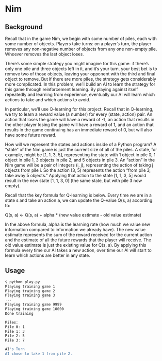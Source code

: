 # Nim

## Background

Recall that in the game Nim, we begin with some number of piles, each with some number of objects.
Players take turns: on a player’s turn, the player removes any non-negative number of objects from
any one non-empty pile. Whoever removes the last object loses.

There’s some simple strategy you might imagine for this game: if there’s only one pile and three objects
left in it, and it’s your turn, your best bet is to remove two of those objects, leaving your opponent
with the third and final object to remove. But if there are more piles, the strategy gets considerably
more complicated. In this problem, we’ll build an AI to learn the strategy for this game through reinforcement
learning. By playing against itself repeatedly and learning from experience, eventually our AI will learn which
actions to take and which actions to avoid.

In particular, we’ll use Q-learning for this project. Recall that in Q-learning, we try to learn a reward
value (a number) for every (state, action) pair. An action that loses the game will have a reward of -1,
an action that results in the other player losing the game will have a reward of 1, and an action that results
in the game continuing has an immediate reward of 0, but will also have some future reward.

How will we represent the states and actions inside of a Python program? A “state” of the Nim game is just
the current size of all of the piles. A state, for example, might be [1, 1, 3, 5], representing the state with
1 object in pile 0, 1 object in pile 1, 3 objects in pile 2, and 5 objects in pile 3. An “action” in the Nim
game will be a pair of integers (i, j), representing the action of taking j objects from pile i. So the action
(3, 5) represents the action “from pile 3, take away 5 objects.” Applying that action to the state [1, 1, 3, 5]
would result in the new state [1, 1, 3, 0] (the same state, but with pile 3 now empty).

Recall that the key formula for Q-learning is below. Every time we are in a state s and take an action a, we can
update the Q-value Q(s, a) according to:

Q(s, a) <- Q(s, a) + alpha * (new value estimate - old value estimate)

In the above formula, alpha is the learning rate (how much we value new information compared to information we already have).
The new value estimate represents the sum of the reward received for the current action and the estimate of all the
future rewards that the player will receive. The old value estimate is just the existing value for Q(s, a). By applying
this formula every time our AI takes a new action, over time our AI will start to learn which actions are better in any state.

## Usage

```bash
$ python play.py
Playing training game 1
Playing training game 2
Playing training game 3
...
Playing training game 9999
Playing training game 10000
Done training

Piles:
Pile 0: 1
Pile 1: 3
Pile 2: 5
Pile 3: 7

AI's Turn
AI chose to take 1 from pile 2.
```
